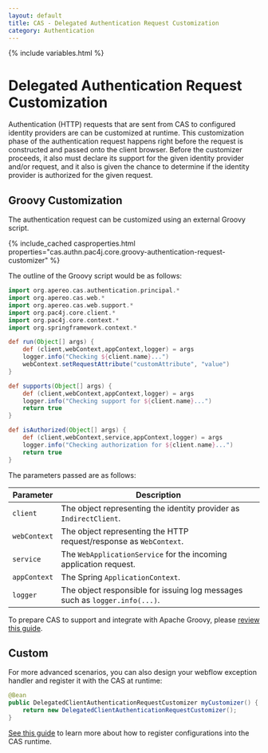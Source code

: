```yaml
---
layout: default
title: CAS - Delegated Authentication Request Customization
category: Authentication
---
```


{% include variables.html %}

# Delegated Authentication Request Customization

Authentication (HTTP) requests that are sent from CAS to configured identity providers are can be 
customized at runtime. This customization phase of the authentication request happens right before the request 
is constructed and passed onto the client browser. Before the customizer proceeds, it also must declare its support 
for the given identity provider and/or request, and it also is given the chance to determine if the identity provider 
is authorized for the given request.

## Groovy Customization

The authentication request can be customized using an external Groovy script. 

{% include_cached casproperties.html properties="cas.authn.pac4j.core.groovy-authentication-request-customizer" %}

The outline of the Groovy script would be as follows:
                                                         
```groovy
import org.apereo.cas.authentication.principal.*
import org.apereo.cas.web.*
import org.apereo.cas.web.support.*
import org.pac4j.core.client.*
import org.pac4j.core.context.*
import org.springframework.context.*

def run(Object[] args) {
    def (client,webContext,appContext,logger) = args
    logger.info("Checking ${client.name}...")
    webContext.setRequestAttribute("customAttribute", "value")
}

def supports(Object[] args) {
    def (client,webContext,appContext,logger) = args
    logger.info("Checking support for ${client.name}...")
    return true
}

def isAuthorized(Object[] args) {
    def (client,webContext,service,appContext,logger) = args
    logger.info("Checking authorization for ${client.name}...")
    return true
}
```

The parameters passed are as follows:

| Parameter    | Description                                                                 |
|--------------|-----------------------------------------------------------------------------|
| `client`     | The object representing the identity provider as `IndirectClient`.          |
| `webContext` | The object representing the HTTP request/response as `WebContext`.          |
| `service`    | The `WebApplicationService` for the incoming application request.           |
| `appContext` | The Spring `ApplicationContext`.                                            |
| `logger`     | The object responsible for issuing log messages such as `logger.info(...)`. |

To prepare CAS to support and integrate with Apache Groovy, please [review this guide](../integration/Apache-Groovy-Scripting.html).

## Custom

For more advanced scenarios, you can also design your webflow exception handler
and register it with the CAS at runtime:

```java
@Bean
public DelegatedClientAuthenticationRequestCustomizer myCustomizer() {
    return new DelegatedClientAuthenticationRequestCustomizer();
}
```

[See this guide](../configuration/Configuration-Management-Extensions.html) to learn more
about how to register configurations into the CAS runtime.
